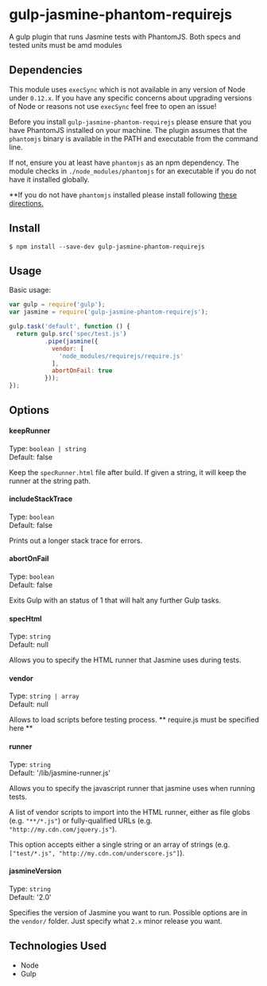 gulp-jasmine-phantom-requirejs
=============

A gulp plugin that runs Jasmine tests with PhantomJS.
Both specs and tested units must be amd modules

Dependencies
------------

This module uses `execSync` which is not available in any version of Node under `0.12.x`.
If you have any specific concerns about upgrading versions of Node or reasons not use
`execSync` feel free to open an issue!

Before you install `gulp-jasmine-phantom-requirejs` please ensure that you have PhantomJS
installed on your machine. The plugin assumes that the `phantomjs` binary is
available in the PATH and executable from the command line.

If not, ensure you at least have `phantomjs` as an npm dependency. The module
checks in `./node_modules/phantomjs` for an executable if you do not have it
installed globally.

**If you do not have `phantomjs` installed please install following
[these directions.](http://phantomjs.org/download.html)

Install
-----

```
$ npm install --save-dev gulp-jasmine-phantom-requirejs
```

Usage
-----
Basic usage:
```javascript
var gulp = require('gulp');
var jasmine = require('gulp-jasmine-phantom-requirejs');

gulp.task('default', function () {
  return gulp.src('spec/test.js')
          .pipe(jasmine({
            vendor: [
              'node_modules/requirejs/require.js'
            ],
            abortOnFail: true
          }));
});
```

Options
-------

#### keepRunner
Type: `boolean | string` <br />
Default: false

Keep the `specRunner.html` file after build. If given a string, it will keep
the runner at the string path.

#### includeStackTrace
Type: `boolean` <br />
Default: false

Prints out a longer stack trace for errors.

#### abortOnFail
Type: `boolean` <br />
Default: false

Exits Gulp with an status of 1 that will halt any further Gulp tasks.

#### specHtml
Type: `string` <br />
Default: null

Allows you to specify the HTML runner that Jasmine uses during tests.

#### vendor
Type: `string | array` <br />
Default: null

Allows to load scripts before testing process.
** require.js must be specified here **

#### runner
Type: `string` <br />
Default: '/lib/jasmine-runner.js'

Allows you to specify the javascript runner that jasmine uses when running tests.

A list of vendor scripts to import into the HTML runner, either as file
globs (e.g. `"**/*.js"`) or fully-qualified URLs (e.g.
`"http://my.cdn.com/jquery.js"`).

This option accepts either a single string or an array of strings (e.g.
`["test/*.js", "http://my.cdn.com/underscore.js"]`).

#### jasmineVersion
Type: `string` <br />
Default: '2.0'

Specifies the version of Jasmine you want to run. Possible options are in the `vendor/` folder. Just specify what `2.x` minor release you want.

Technologies Used
-----------------

* Node
* Gulp
